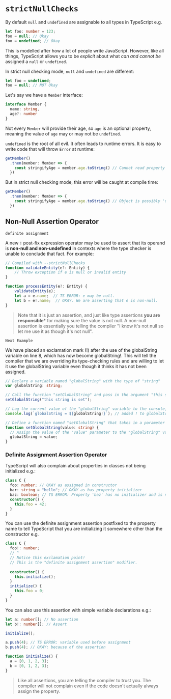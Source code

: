 # `strictNullChecks`

By default `null` and `undefined` are assignable to all types in TypeScript e.g.

```typescript
let foo: number = 123;
foo = null; // Okay
foo = undefined; // Okay
```

This is modelled after how a lot of people write JavaScript. However, like all things, TypeScript allows you to be *explicit* about what *can and cannot be* assigned a `null` or `undefined`.

In strict null checking mode, `null` and `undefined` are different:

```typescript
let foo = undefined;
foo = null; // NOT Okay
```

Let's say we have a `Member` interface:

```typescript
interface Member {
  name: string,
  age?: number
}
```

Not every `Member` will provide their age, so `age` is an optional property, meaning the value of `age` may or may not be `undefined`.

`undefined` is the root of all evil. It often leads to runtime errors. It is easy to write code that will throw `Error` at runtime:

```typescript
getMember()
  .then(member: Member => {
    const stringifyAge = member.age.toString() // Cannot read property 'toString' of undefined
  })
```

But in strict null checking mode, this error will be caught at compile time:

```typescript
getMember()
  .then(member: Member => {
    const stringifyAge = member.age.toString() // Object is possibly 'undefined'
  })
```

## Non-Null Assertion Operator

`definite assignment`

A new `!` post-fix expression operator may be used to assert that its operand is **non-null and non-undefined** in contexts where the type checker is unable to conclude that fact. For example:

```typescript
// Compiled with --strictNullChecks
function validateEntity(e?: Entity) {
    // Throw exception if e is null or invalid entity
}

function processEntity(e?: Entity) {
    validateEntity(e);
    let a = e.name;  // TS ERROR: e may be null.
    let b = e!.name;  // OKAY. We are asserting that e is non-null.
}
```

> Note that it is just an assertion, and just like type assertions **you are responsible*** for making sure the value is not null. A non-null assertion is essentially you telling the compiler "I know it's not null so let me use it as though it's not null".

`Next Example`

We have placed an exclamation mark (!) after the use of the globalString variable on line 8, which has now become globalString!. This will tell the compiler that we are overriding its type-checking rules and are willing to let it use the globalString variable even though it thinks it has not been assigned.

```typescript
// Declare a variable named "globalString" with the type of "string"
var globalString: string;

// Call the function "setGlobalString" and pass in the argument "this string is set"
setGlobalString("this string is set");

// Log the current value of the "globalString" variable to the console, using the definite assignment assertion syntax to indicate that the variable has been assigned a value before this point.
console.log(`globalString = ${globalString!}`); // added ! to globalString without ! will expose `error TS2454: Variable 'globalString' is used before being assigned.`

// Define a function named "setGlobalString" that takes in a parameter named "value" with the type "string"
function setGlobalString(value: string) {
  // Assign the value of the "value" parameter to the "globalString" variable
  globalString = value;
}
```

### Definite Assignment Assertion Operator

TypeScript will also complain about properties in classes not being initialized e.g.:

```typescript
class C {
  foo: number; // OKAY as assigned in constructor
  bar: string = "hello"; // OKAY as has property initializer
  baz: boolean; // TS ERROR: Property 'baz' has no initializer and is not assigned directly in the constructor.
  constructor() {
    this.foo = 42;
  }
}
```

You can use the definite assignment assertion postfixed to the property name to tell TypeScript that you are initializing it somewhere other than the constructor e.g.

```typescript
class C {
  foo!: number;
  // ^
  // Notice this exclamation point!
  // This is the "definite assignment assertion" modifier.
  
  constructor() {
    this.initialize();
  }
  initialize() {
    this.foo = 0;
  }
}
```

You can also use this assertion with simple variable declarations e.g.:

```typescript
let a: number[]; // No assertion
let b!: number[]; // Assert

initialize();

a.push(4); // TS ERROR: variable used before assignment
b.push(4); // OKAY: because of the assertion

function initialize() {
  a = [0, 1, 2, 3];
  b = [0, 1, 2, 3];
}
```

> Like all assertions, you are telling the compiler to trust you. The compiler will not complain even if the code doesn't actually always assign the property.
